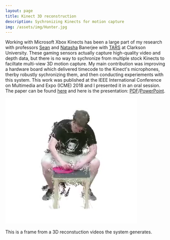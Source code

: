 ```yaml
---
layout: page
title: Kinect 3D reconstruction
description: Sychronizing Kinects for motion capture 
img: /assets/img/Hunter.jpg
---
```


Working with Microsoft Xbox Kinects has been a large part of my research with professors [Sean](http://www.seankbanerjee.com/) and [Natasha](http://www.natasha-banerjee.com/) Banerjee with [TARS](https://tars.clarkson.edu/) at Clarkson University. These gaming sensors actually capture high-quality video and depth data, but there is no way to sychronize from multiple stock Kinects to faciltate multi-view 3D motion capture. My main contribution was improving a hardware board which delivered timecode to the Kinect's microphones, therby robustly sychronizing them, and then conducting experiements with this system. This work was published at the IEEE International Conference on Multimedia and Expo (ICME) 2018 and I presented it in an oral session. The paper can be found [here](https://ieeexplore.ieee.org/stamp/stamp.jsp?tp=&arnumber=8486445&tag=1) and here is the presentation: [PDF](/assets/ICME_presentation.pdf)/[PowerPoint](/assets/ICME_presentation.pptx).

<img src="/assets/img/Hunter.jpg"/>

This is a frame from a 3D reconstuction videos the system generates.
